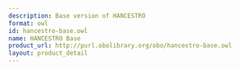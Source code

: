 ```yaml
---
description: Base version of HANCESTRO
format: owl
id: hancestro-base.owl
name: HANCESTRO Base
product_url: http://purl.obolibrary.org/obo/hancestro-base.owl
layout: product_detail
---
```

